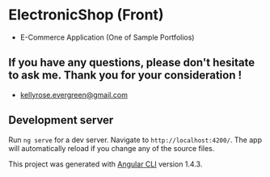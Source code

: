 # ElectronicShop (Front)
- E-Commerce Application (One of Sample Portfolios)

## If you have any questions, please don't hesitate to ask me. Thank you for your consideration !
- kellyrose.evergreen@gmail.com

## Development server

Run `ng serve` for a dev server. Navigate to `http://localhost:4200/`. The app will automatically reload if you change any of the source files.

This project was generated with [Angular CLI](https://github.com/angular/angular-cli) version 1.4.3.
